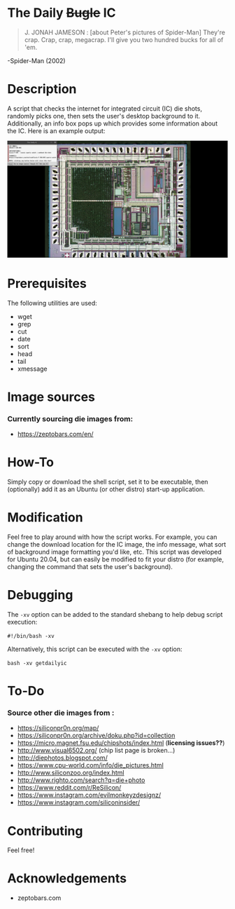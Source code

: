 # The Daily ~~Bugle~~ IC

>J. JONAH JAMESON : [about Peter's pictures of Spider-Man] They're crap. Crap, crap, megacrap. I'll give you two hundred bucks for all of 'em.

-Spider-Man (2002)

# Description
A script that checks the internet for integrated circuit (IC) die shots, randomly picks one, then sets the user's desktop background to it. Additionally, an info box pops up which provides some information about the IC. Here is an example output:

![alt text](https://github.com/j-silv/the-daily-ic/blob/master/example_output.png?raw=true)

# Prerequisites
The following utilities are used:

- wget
- grep
- cut
- date
- sort
- head
- tail
- xmessage

# Image sources

### Currently sourcing die images from:
- https://zeptobars.com/en/

# How-To
Simply copy or download the shell script, set it to be executable, then (optionally) add it as an Ubuntu (or other distro) start-up application.

# Modification
Feel free to play around with how the script works. For example, you can change the download location for the IC image, the info message, what sort of background image formatting you'd like, etc. This script was developed for Ubuntu 20.04, but can easily be modified to fit your distro (for example, changing the command that sets the user's background).

# Debugging
The `-xv` option can be added to the standard shebang to help debug script execution:

```#!/bin/bash -xv```

Alternatively, this script can be executed with the `-xv` option:

```bash -xv getdailyic```

# To-Do

### Source other die images from :
- https://siliconpr0n.org/map/
- https://siliconpr0n.org/archive/doku.php?id=collection
- https://micro.magnet.fsu.edu/chipshots/index.html (**licensing issues??**)
- http://www.visual6502.org/ (chip list page is broken...)
- http://diephotos.blogspot.com/
- https://www.cpu-world.com/info/die_pictures.html
- http://www.siliconzoo.org/index.html
- http://www.righto.com/search?q=die+photo
- https://www.reddit.com/r/ReSilicon/
- https://www.instagram.com/evilmonkeyzdesignz/
- https://www.instagram.com/siliconinsider/

# Contributing
Feel free!

# Acknowledgements
- zeptobars.com


